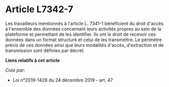 # Article L7342-7

Les travailleurs mentionnés à l'article L. 7341-1 bénéficient du droit d'accès à l'ensemble des données concernant leurs
activités propres au sein de la plateforme et permettant de les identifier. Ils ont le droit de recevoir ces données dans un
format structuré et celui de les transmettre. Le périmètre précis de ces données ainsi que leurs modalités d'accès,
d'extraction et de transmission sont définies par décret.

**Liens relatifs à cet article**

_Créé par_:

  - Loi n°2019-1428 du 24 décembre 2019 - art. 47
